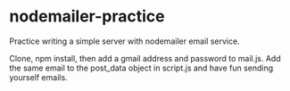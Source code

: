 nodemailer-practice
===================

Practice writing a simple server with nodemailer email service.

Clone, npm install, then add a gmail address and password to mail.js. Add the same email to the post_data object in script.js and have fun sending yourself emails.
